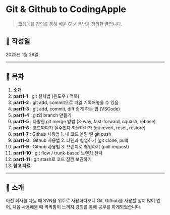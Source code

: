 # Git & Github to CodingApple
> 코딩애플 강의를 통해 배운 Git사용법을 정리한 글입니다.

## 📅 작성일
2025년 1월 29일

---

## 📌 목차
1. **소개**
1. **part1-1** : git 설치법 (윈도우 / 맥북)
2. **part1-2** : git add, commit으로 파일 기록해놓을 수 있음
3. **part1-3** : git add, commit, diff 쉽게 하는 법 (VSCode)
4. **part1-4** : git의 branch 만들기
5. **part1-5** : 다양한 git merge 방법 (3-way, fast-forward, squash, rebase)
6. **part1-6** : 코드짜다가 실수했다 되돌아가자 (git revert, reset, restore)
7. **part1-7** : Github 사용법 1. 내 코드 올릴 땐 git push
8. **part1-8** : Github 사용법 2. 타인과 협업하기 (git clone, pull)
9. **part1-9** : Github 사용법 3. 브랜치로 협업하기 (pull request)
10. **part1-10** : git flow / trunk-based 브랜치 전략
11. **part1-11** : git stash로 코드 잠깐 보관하기
12. **참고 자료**

---

## 📝 소개
이전 회사를 다닐 때 SVN을 위주로 사용하다보니 Git, Github를 사용할 일이 많이 없어,
처음 사용해볼 때 막막함이 느껴져 강의를 통해 공부를 하게되었습니다.
